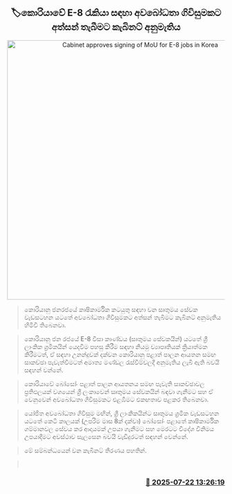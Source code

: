 <p align='center'><b><h2 align='center' title='Cabinet approves signing of MoU for E-8 jobs in Korea'>🏷කොරියාවේ E-8 රැකියා සඳහා අවබෝධතා ගිවිසුමකට අත්සන් තැබීමට කැබිනට් අනුමැතිය</h2></b></p>
<p align='center'><img src='https://helakuru.sgp1.cdn.digitaloceanspaces.com/esana/images/lib/korean-flag.jpg' width='600' alt='Cabinet approves signing of MoU for E-8 jobs in Korea'></p>

> කොරියානු ජනරජයේ කෘෂිකාර්මික කටයුතු සඳහා වන සෘතුමය සේවක වැඩසටහන යටතේ අවබෝධතා ගිවිසුමකට අත්සන් තැබීමට කැබිනට් අනුමැතිය හිමිවී තිබෙනවා.

> කොරියානු ජන රජයේ E-8 වීසා කාණ්ඩය (සෘතුමය සේවකයින්) යටතේ ශ්‍රී ලාංකික ශ්‍රමිකයින් යෙදවීම පහසු කිරීම සඳහා නියමු ව්‍යාපෘතියක් ක්‍රියාත්මක කිරීමටත්, ඒ සඳහා උනන්දුවක් දක්වන කොරියානු පළාත් පාලන ආයතන සමඟ සාකච්ඡා පැවැත්වීමටත් අමාත්‍ය මණ්ඩල රැස්වීම්වලදී අනුමැතිය ලැබී ඇති බවයි සඳහන් වන්නේ.

> කොරියාවේ බෝසෝං පළාත් පාලන ආයතනය සමඟ පැවැති සාකච්ඡාවල ප්‍රතිඵලයක් වශයෙන් ශ්‍රී ලංකාවෙන් ඍතුමය සේවකයින් බඳවා ගැනීමට සහ ඒ වෙනුවෙන් අවබෝධතා ගිවිසුමකට එළඹීමට එකඟතාව පළකර තිබෙනවා.

> යෝජිත අවබෝධතා ගිවිසුම මඟින්, ශ්‍රී ලාංකිකයින්ට සෘතුමය ශ්‍රමික වැඩසටහන යටතේ කෙටි කාලයක් (උපරිම මාස 8ක් දක්වා) බෝසෝං පළාතේ කෘෂිකාර්මික ගම්මානවල සේවය කර ආදායමක් උපයා ගැනීමට සහ මෙරටට විදේශ විනිමය උපයාදීමට අවස්ථාව සැලසෙන බවයි වැඩිදුරටත් සඳහන් වෙන්නේ.

> මේ සම්බන්ධයෙන් වන කැබිනට් තීරණය පහතින්.

>  



<h3 align='right'><a href='https://www.helakuru.lk/esana/p/112068/'>📅 2025-07-22 13:26:19</a></h3>
